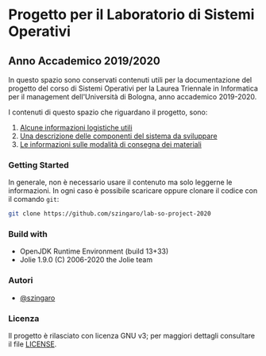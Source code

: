 # Progetto per il Laboratorio di Sistemi Operativi 
## Anno Accademico 2019/2020

In questo spazio sono conservati contenuti utili per la documentazione del progetto del corso di Sistemi Operativi per la Laurea Triennale in Informatica per il management dell'Università di Bologna, anno accademico 2019-2020.

I contenuti di questo spazio che riguardano il progetto, sono:
1. [Alcune informazioni logistiche utili](docs/logistica.md)
2. [Una descrizione delle componenti del sistema da sviluppare](docs/progetto.md)
3. [Le informazioni sulle modalità di consegna dei materiali](docs/consegna.md)


### Getting Started

In generale, non è necessario usare il contenuto ma solo leggerne le informazioni. 
In ogni caso è possibile scaricare oppure clonare il codice con il comando `git`:

```bash
git clone https://github.com/szingaro/lab-so-project-2020
```

### Build with

- OpenJDK Runtime Environment (build 13+33)
- Jolie 1.9.0 (C) 2006-2020 the Jolie team

### Autori

- [@szingaro](https://github.com/szingaro)

### Licenza

Il progetto è rilasciato con licenza GNU v3; per maggiori dettagli consultare il file [LICENSE](LICENSE).
